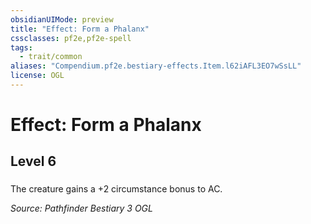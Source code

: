 ```yaml
---
obsidianUIMode: preview
title: "Effect: Form a Phalanx"
cssclasses: pf2e,pf2e-spell
tags:
  - trait/common
aliases: "Compendium.pf2e.bestiary-effects.Item.l62iAFL3EO7wSsLL"
license: OGL
---
```

# Effect: Form a Phalanx
## Level 6
### 






The creature gains a +2 circumstance bonus to AC.

*Source: Pathfinder Bestiary 3*
*OGL*